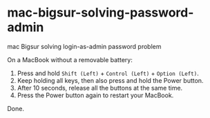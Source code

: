 # mac-bigsur-solving-password-admin
mac Bigsur solving login-as-admin password problem

On a MacBook without a removable battery:

1. Press and hold ```Shift (Left)``` + ```Control (Left)``` + ```Option (Left)```.
2. Keep holding all keys, then also press and hold the Power button.
3. After 10 seconds, release all the buttons at the same time.
4. Press the Power button again to restart your MacBook.

Done.
